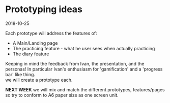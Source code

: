 # Prototyping ideas
2018-10-25

Each prototype will address the features of:
 - A Main/Landing page
 - The practicing feature - what he user sees when actually practicing
 - The diary feature

Keeping in mind the feedback from Ivan, the presentation, and the personas! In particular Ivan's enthusiasm for 'gamification' and a 'progress bar' like thing.  
we will create a prototype each.


**NEXT WEEK** we will mix and match the different prototypes, features/pages so try to conform to A6 paper size as one screen unit.

